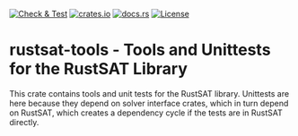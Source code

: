 [![Check & Test](https://github.com/chrjabs/rustsat/actions/workflows/check-test.yml/badge.svg)](https://github.com/chrjabs/rustsat/actions/workflows/check-test.yml)
[![crates.io](https://img.shields.io/crates/v/rustsat-tools)](https://crates.io/crates/rustsat-tools)
[![docs.rs](https://img.shields.io/docsrs/rustsat-tools)](https://docs.rs/rustsat-tools)
[![License](https://img.shields.io/crates/l/rustsat-tools)](../LICENSE)

<!-- cargo-rdme start -->

# rustsat-tools - Tools and Unittests for the RustSAT Library

This crate contains tools and unit tests for the RustSAT library.
Unittests are here because they depend on solver interface crates, which in turn depend on RustSAT, which creates a dependency cycle if the tests are in RustSAT directly.

<!-- cargo-rdme end -->

